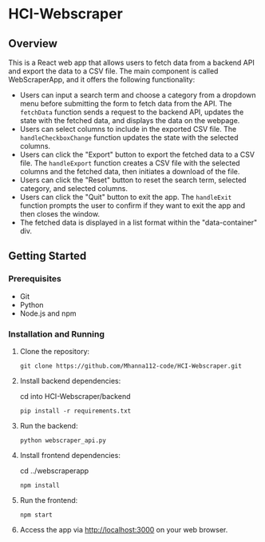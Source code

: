 # HCI-Webscraper

## Overview
This is a React web app that allows users to fetch data from a backend API and export the data to a CSV file. The main component is called WebScraperApp, and it offers the following functionality:

- Users can input a search term and choose a category from a dropdown menu before submitting the form to fetch data from the API. The `fetchData` function sends a request to the backend API, updates the state with the fetched data, and displays the data on the webpage.
- Users can select columns to include in the exported CSV file. The `handleCheckboxChange` function updates the state with the selected columns.
- Users can click the "Export" button to export the fetched data to a CSV file. The `handleExport` function creates a CSV file with the selected columns and the fetched data, then initiates a download of the file.
- Users can click the "Reset" button to reset the search term, selected category, and selected columns.
- Users can click the "Quit" button to exit the app. The `handleExit` function prompts the user to confirm if they want to exit the app and then closes the window.
- The fetched data is displayed in a list format within the "data-container" div.

## Getting Started

### Prerequisites

- Git
- Python
- Node.js and npm

### Installation and Running

1. Clone the repository:

    `git clone https://github.com/Mhanna112-code/HCI-Webscraper.git`

2. Install backend dependencies:

    cd into HCI-Webscraper/backend

    `pip install -r requirements.txt`


3. Run the backend:

    `python webscraper_api.py`

4. Install frontend dependencies:

    cd ../webscraperapp

    `npm install`

5. Run the frontend:

    `npm start`

6. Access the app via [http://localhost:3000](http://localhost:3000) on your web browser.
